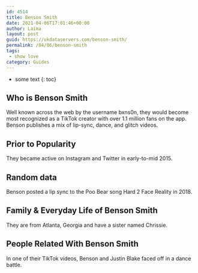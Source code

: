 ```yaml
---
id: 4514
title: Benson Smith
date: 2021-04-06T17:01:46+00:00
author: Laima
layout: post
guid: https://ukdataservers.com/benson-smith/
permalink: /04/06/benson-smith
tags:
 - show love
category: Guides
---
```


* some text
{: toc}


## Who is Benson Smith
                  
                  
                  
Well known across the web by the username bxns0n, they would become most recognized as a TikTok creator with over 1.1 million fans on the app. Benson publishes a mix of lip-sync, dance, and glitch videos. 
                  
              
            
              
            
                
                
                
## Prior to Popularity
                  
                  
                  
They became active on Instagram and Twitter in early-to-mid 2015. 
                  
              
            
              
            
                
                
                
## Random data
                  
                  
                  
Benson posted a lip sync to the Poo Bear song Hard 2 Face Reality in 2018. 
                  
              
            
              
            
                
                
                
## Family & Everyday Life of Benson Smith
                  
                  
                  
They are from Atlanta, Georgia and have a sister named Chrissie. 
                  
              
            
              
            
                
                
                
## People Related With Benson Smith
                  
                  
                  
In one of their TikTok videos, Benson and Justin Blake faced off in a dance battle. 
                  
              
            
              
            
                
              
            
              
              
            
            
              
            
          
          
          